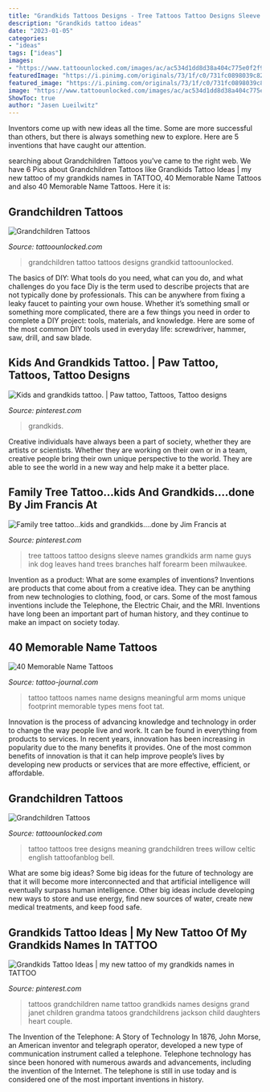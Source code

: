 ```yaml
---
title: "Grandkids Tattoos Designs - Tree Tattoos Tattoo Designs Sleeve Names Grandkids Arm Name Guys Ink Dog Leaves Hand Trees Branches Half Forearm Been Milwaukee"
description: "Grandkids tattoo ideas"
date: "2023-01-05"
categories:
- "ideas"
tags: ["ideas"]
images:
- "https://www.tattoounlocked.com/images/ac/ac534d1dd8d38a404c775e0f2f941836.jpeg"
featuredImage: "https://i.pinimg.com/originals/73/1f/c0/731fc0898039c826c301bfd820c1f40e.jpg"
featured_image: "https://i.pinimg.com/originals/73/1f/c0/731fc0898039c826c301bfd820c1f40e.jpg"
image: "https://www.tattoounlocked.com/images/ac/ac534d1dd8d38a404c775e0f2f941836.jpeg"
ShowToc: true
author: "Jasen Lueilwitz"
---
```



Inventors come up with new ideas all the time. Some are more successful than others, but there is always something new to explore. Here are 5 inventions that have caught our attention.

	

		
searching about Grandchildren Tattoos you've came to the right web. We have 6 Pics about Grandchildren Tattoos like Grandkids Tattoo Ideas | my new tattoo of my grandkids names in TATTOO, 40 Memorable Name Tattoos and also 40 Memorable Name Tattoos. Here it is:
		
    
## Grandchildren Tattoos

<img loading=lazy src="https://www.tattoounlocked.com/images/ac/ac534d1dd8d38a404c775e0f2f941836.jpeg" onerror="this.onerror=null;this.src='https://tse1.mm.bing.net/th?id=OIP.ibt6MQiZcZZaDR35EHYfCwDIEs&amp;pid=15.1';" alt="Grandchildren Tattoos">

_Source: tattoounlocked.com_

>grandchildren tattoo tattoos designs grandkid tattoounlocked. 

	

The basics of DIY: What tools do you need, what can you do, and what challenges do you face
Diy is the term used to describe projects that are not typically done by professionals. This can be anywhere from fixing a leaky faucet to painting your own house. Whether it’s something small or something more complicated, there are a few things you need in order to complete a DIY project: tools, materials, and knowledge. Here are some of the most common DIY tools used in everyday life: screwdriver, hammer, saw, drill, and saw blade.

    
## Kids And Grandkids Tattoo. | Paw Tattoo, Tattoos, Tattoo Designs

<img loading=lazy src="https://i.pinimg.com/originals/73/1f/c0/731fc0898039c826c301bfd820c1f40e.jpg" onerror="this.onerror=null;this.src='https://tse4.mm.bing.net/th?id=OIP.si_MyEBs7OOkR-VImaTX1gHaJ4&amp;pid=15.1';" alt="Kids and grandkids tattoo. | Paw tattoo, Tattoos, Tattoo designs">

_Source: pinterest.com_

>grandkids. 

	

Creative individuals have always been a part of society, whether they are artists or scientists. Whether they are working on their own or in a team, creative people bring their own unique perspective to the world. They are able to see the world in a new way and help make it a better place.

    
## Family Tree Tattoo...kids And Grandkids....done By Jim Francis At

<img loading=lazy src="https://i.pinimg.com/originals/aa/79/34/aa793452b61fd98893b3ddc7c42ccc81.jpg" onerror="this.onerror=null;this.src='https://tse1.mm.bing.net/th?id=OIP.3H8lXp7S9BSpw8ZvPkoWvQHaJ6&amp;pid=15.1';" alt="Family tree tattoo...kids and grandkids....done by Jim Francis at">

_Source: pinterest.com_

>tree tattoos tattoo designs sleeve names grandkids arm name guys ink dog leaves hand trees branches half forearm been milwaukee. 

	

Invention as a product: What are some examples of inventions?
Inventions are products that come about from a creative idea. They can be anything from new technologies to clothing, food, or cars. Some of the most famous inventions include the Telephone, the Electric Chair, and the MRI. Inventions have long been an important part of human history, and they continue to make an impact on society today.

    
## 40 Memorable Name Tattoos

<img loading=lazy src="http://tattoo-journal.com/wp-content/uploads/2015/08/name-tattoo-38-650x650.jpg" onerror="this.onerror=null;this.src='https://tse1.mm.bing.net/th?id=OIP.coVI3CWEwmxmG-oDTaQCgQHaHa&amp;pid=15.1';" alt="40 Memorable Name Tattoos">

_Source: tattoo-journal.com_

>tattoo tattoos names name designs meaningful arm moms unique footprint memorable types mens foot tat. 

	

Innovation is the process of advancing knowledge and technology in order to change the way people live and work. It can be found in everything from products to services. In recent years, innovation has been increasing in popularity due to the many benefits it provides. One of the most common benefits of innovation is that it can help improve people’s lives by developing new products or services that are more effective, efficient, or affordable.

    
## Grandchildren Tattoos

<img loading=lazy src="https://www.tattoounlocked.com/images/e3/e364c4fa5648b8d99b8959479a60dc59.jpeg" onerror="this.onerror=null;this.src='https://tse1.mm.bing.net/th?id=OIP.70qu2BQcmwnIrXJpM_RXmgHaJ4&amp;pid=15.1';" alt="Grandchildren Tattoos">

_Source: tattoounlocked.com_

>tattoo tattoos tree designs meaning grandchildren trees willow celtic english tattoofanblog bell. 

	

What are some big ideas?
Some big ideas for the future of technology are that it will become more interconnected and that artificial intelligence will eventually surpass human intelligence. Other big ideas include developing new ways to store and use energy, find new sources of water, create new medical treatments, and keep food safe.

    
## Grandkids Tattoo Ideas | My New Tattoo Of My Grandkids Names In TATTOO

<img loading=lazy src="https://s-media-cache-ak0.pinimg.com/736x/59/98/41/5998416490e2ad4af1a092cc910e2974.jpg" onerror="this.onerror=null;this.src='https://tse3.mm.bing.net/th?id=OIP.6j72d4yAEcc2Kuwna56TGQHaFi&amp;pid=15.1';" alt="Grandkids Tattoo Ideas | my new tattoo of my grandkids names in TATTOO">

_Source: pinterest.com_

>tattoos grandchildren name tattoo grandkids names designs grand janet children grandma tatoos grandchildrens jackson child daughters heart couple. 

	

The Invention of the Telephone: A Story of Technology
In 1876, John Morse, an American inventor and telegraph operator, developed a new type of communication instrument called a telephone. Telephone technology has since been honored with numerous awards and advancements, including the invention of the Internet. The telephone is still in use today and is considered one of the most important inventions in history.


